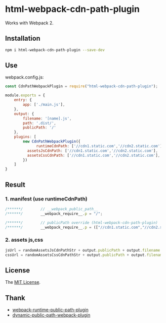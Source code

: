 # html-webpack-cdn-path-plugin

Works with Webpack 2.


## Installation
``` sh
npm i html-webpack-cdn-path-plugin --save-dev
```


## Use
webpack.config.js:

``` javascript
const CdnPathWebpackPlugin = require("html-webpack-cdn-path-plugin");

module.exports = {
    entry: {
        app: ['./main.js'],
    },
    output: {
        filename: '[name].js',
        path: '.dist/',
        publicPath: '/'
    },
    plugins: [
        new CdnPathWebpackPlugin({
              runtimeCdnPath: ['//cdn1.static.com','//cdn2.static.com'],
	      assetsJsCdnPath: ['//cdn1.static.com','//cdn2.static.com'],
	      assetsCssCdnPath: ['//cdn1.static.com','//cdn2.static.com'],
	    })
    ]
}
```


## Result

### 1. manifest (use runtimeCdnPath)
```js
/******/        // __webpack_public_path__
/******/        __webpack_require__.p = "/";

/******/        // publicPath override (html-webpack-cdn-path-plugin)
/******/        __webpack_require__.p = (["//cdn1.static.com","//cdn2.static.com"][Math.floor((Math.random()*2))]+'/') || __webpack_require__.p; // cdn + publicPath
```
### 2. assets js,css
```js
jsUrl = randomAssetsJsCdnPathStr + output.publicPath + output.filename
cssUrl = randomAssetsCssCdnPathStr + output.publicPath + output.filename
```


## License
The [MIT License](LICENSE).


## Thank
- [webpack-runtime-public-path-plugin](https://www.npmjs.com/package/webpack-runtime-public-path-plugin)
- [dynamic-public-path-webpack-plugin](https://www.npmjs.com/package/dynamic-public-path-webpack-plugin)
